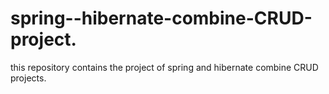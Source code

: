 # spring--hibernate-combine-CRUD-project.
this repository contains the project of spring and hibernate combine CRUD projects.
